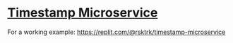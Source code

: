 
# [Timestamp Microservice](https://www.freecodecamp.org/learn/apis-and-microservices/apis-and-microservices-projects/timestamp-microservice)

For a working example: https://replit.com/@rsktrk/timestamp-microservice
